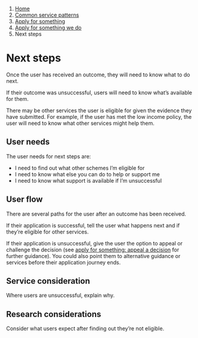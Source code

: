 1.  [Home](/docs/core/contents)
2.	[Common service patterns](docs/documentation/core/common-service-patterns/overview)
3.  [Apply for something](docs/documentation/core/common-service-patterns/service-patterns/apply-for-something/overview)
4.  [Apply for something we do](docs/documentation/core/common-service-patterns/service-patterns/apply-for-something/apply-for-something-ecc-does/overview)
5.  Next steps

# Next steps
Once the user has received an outcome, they will need to know what to do next.

If their outcome was unsuccessful, users will need to know what’s available for them.

There may be other services the user is eligible for given the evidence they have submitted. For example, if the user has met the low income policy, the user will need to know what other services might help them. 

## User needs

The user needs for next steps are:

* I need to find out what other schemes I’m eligible for 
* I need to know what else you can do to help or support me
* I need to know what support is available if I’m unsuccessful

## User flow 

There are several paths for the user after an outcome has been received.

If their application is successful, tell the user what happens next and if they’re eligible for other services. 

If their application is unsuccessful, give the user the option to appeal or challenge the decision (see [apply for something: appeal a decision](docs/documentation/core/common-service-patterns/service-patterns/apply-for-something/apply-to-appeal-a-decision/overview) for further guidance). You could also point them to alternative guidance or services before their application journey ends. 

## Service consideration

Where users are unsuccessful, explain why.

## Research considerations 

Consider what users expect after finding out they’re not eligible.
